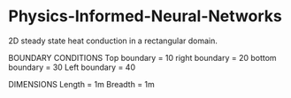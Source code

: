 # Physics-Informed-Neural-Networks
2D steady state heat conduction in a rectangular domain.

BOUNDARY CONDITIONS
Top boundary = 10
right boundary = 20
bottom boundary = 30
Left boundary = 40

DIMENSIONS
Length = 1m
Breadth = 1m
